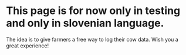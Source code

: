 # This page is for now only in testing and only in slovenian language.
 The idea is to give farmers a free way to log their cow data.
 Wish you a great experience!
